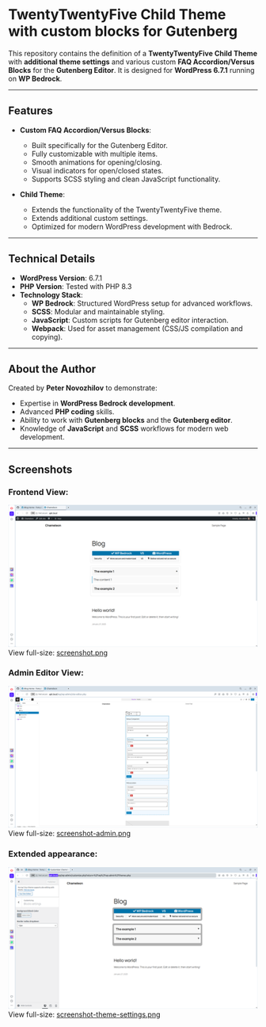 # TwentyTwentyFive Child Theme with custom blocks for Gutenberg

This repository contains the definition of a **TwentyTwentyFive Child Theme** with **additional theme settings** and various custom **FAQ Accordion/Versus Blocks** for the **Gutenberg Editor**. It is designed for **WordPress 6.7.1** running on **WP Bedrock**.

---

## Features

- **Custom FAQ Accordion/Versus Blocks**:
  - Built specifically for the Gutenberg Editor.
  - Fully customizable with multiple items.
  - Smooth animations for opening/closing.
  - Visual indicators for open/closed states.
  - Supports SCSS styling and clean JavaScript functionality.

- **Child Theme**:
  - Extends the functionality of the TwentyTwentyFive theme.
  - Extends additional custom settings.
  - Optimized for modern WordPress development with Bedrock.

---

## Technical Details

- **WordPress Version**: 6.7.1
- **PHP Version**: Tested with PHP 8.3
- **Technology Stack**:
  - **WP Bedrock**: Structured WordPress setup for advanced workflows.
  - **SCSS**: Modular and maintainable styling.
  - **JavaScript**: Custom scripts for Gutenberg editor interaction.
  - **Webpack**: Used for asset management (CSS/JS compilation and copying).

---

## About the Author

Created by **Peter Novozhilov** to demonstrate:

- Expertise in **WordPress Bedrock development**.
- Advanced **PHP coding** skills.
- Ability to work with **Gutenberg blocks** and the **Gutenberg editor**.
- Knowledge of **JavaScript** and **SCSS** workflows for modern web development.

---

## Screenshots

### Frontend View:
![FAQ Accordion/Versus Blocks Screenshot](screenshot.png)  
View full-size: [screenshot.png](./screenshot.png)

### Admin Editor View:
![FAQ Accordion/Versus Blocks Editor](screenshot-admin.png)  
View full-size: [screenshot-admin.png](./screenshot-admin.png)

### Extended appearance:
![Define additional theme settings with a live preview](screenshot-theme-settings.png)  
View full-size: [screenshot-theme-settings.png](./screenshot-theme-settings.png)

